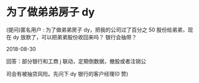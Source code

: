 # 为了做弟弟房子 dy

(提问)匿名用户 : 为了做弟弟房子 dy，把我的公司过了百分之 50 股份给弟弟，现在 dy 放款了，可以把弟弟股份收回来吗？ 银行会抽带？

2018-08-30

回答：部分银行和工商 j 联动，定期倒数据，撤股或者注销公

司会有被抽贷风险。先问下 dy 银行的客户经理(0 赞)